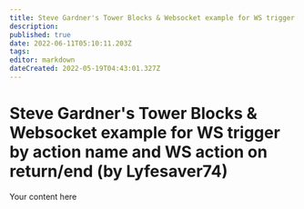 ```yaml
---
title: Steve Gardner's Tower Blocks & Websocket example for WS trigger by action name and WS action on return/end (by Lyfesaver74)
description: 
published: true
date: 2022-06-11T05:10:11.203Z
tags: 
editor: markdown
dateCreated: 2022-05-19T04:43:01.327Z
---
```


# Steve Gardner's Tower Blocks & Websocket example for WS trigger by action name and WS action on return/end (by Lyfesaver74)
Your content here